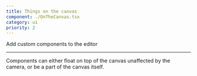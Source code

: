 ```yaml
---
title: Things on the canvas
component: ./OnTheCanvas.tsx
category: ui
priority: 2
---
```


Add custom components to the editor

---

Components can either float on top of the canvas unaffected by the camera, or be a part of the canvas itself.
